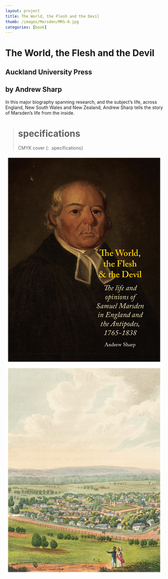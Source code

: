 ```yaml
---
layout: project
title: The World, the Flesh and the Devil
thumb: /images/Marsden/MRS-0.jpg
categories: [book]
---
```


# The World, the Flesh and the Devil

## Auckland University Press

##  by Andrew Sharp

In this major biography spanning research, and the subject’s life, across England, New South Wales and New Zealand, Andrew Sharp tells the story of Marsden’s life from the inside. 

> # specifications
> CMYK cover 
{: .specifications}

![](/images/Marsden/MRS-1.jpg)
![](/images/Marsden/MRS-2.jpg)